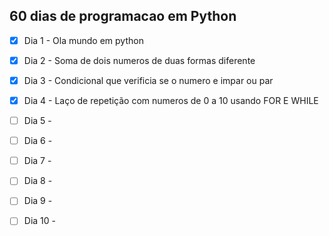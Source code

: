 ## 60 dias de programacao em Python

- [x] Dia 1 - Ola mundo em python
- [x] Dia 2 - Soma de dois numeros de duas formas diferente
- [x] Dia 3 - Condicional que verificia se o numero e impar ou par 
- [x] Dia 4 - Laço de repetição com numeros de 0 a 10 usando FOR E WHILE 
- [ ] Dia 5 -  
- [ ] Dia 6 -  
- [ ] Dia 7 -  
- [ ] Dia 8 -  
- [ ] Dia 9 -  
- [ ] Dia 10 -  

